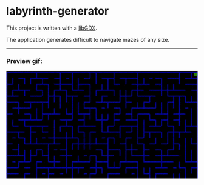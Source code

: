 # labyrinth-generator

This project is written with a [libGDX](https://libgdx.com/).

The application generates difficult to navigate mazes of any size.
____

### Preview gif:
![algorithm](preview.gif)
